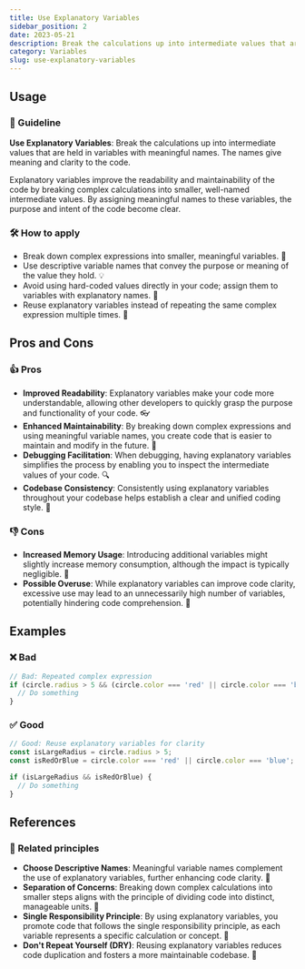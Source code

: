 ```yaml
---
title: Use Explanatory Variables
sidebar_position: 2
date: 2023-05-21
description: Break the calculations up into intermediate values that are held in variables with meaningful names. The names give meaning and clarity to the code.
category: Variables
slug: use-explanatory-variables
---
```


## Usage

### 📝 Guideline
**Use Explanatory Variables**: Break the calculations up into intermediate values that are held in variables with meaningful names. The names give meaning and clarity to the code.

Explanatory variables improve the readability and maintainability of the code by breaking complex calculations into smaller, well-named intermediate values. By assigning meaningful names to these variables, the purpose and intent of the code become clear.

### 🛠️ How to apply
- Break down complex expressions into smaller, meaningful variables. 🧩
- Use descriptive variable names that convey the purpose or meaning of the value they hold. 💡
- Avoid using hard-coded values directly in your code; assign them to variables with explanatory names. 📝
- Reuse explanatory variables instead of repeating the same complex expression multiple times. 🔄

## Pros and Cons

### 👍 Pros
- **Improved Readability**: Explanatory variables make your code more understandable, allowing other developers to quickly grasp the purpose and functionality of your code. 👓
- **Enhanced Maintainability**: By breaking down complex expressions and using meaningful variable names, you create code that is easier to maintain and modify in the future. 🔧
- **Debugging Facilitation**: When debugging, having explanatory variables simplifies the process by enabling you to inspect the intermediate values of your code. 🔍
- **Codebase Consistency**: Consistently using explanatory variables throughout your codebase helps establish a clear and unified coding style. 🌟

### 👎 Cons
- **Increased Memory Usage**: Introducing additional variables might slightly increase memory consumption, although the impact is typically negligible. 🧠
- **Possible Overuse**: While explanatory variables can improve code clarity, excessive use may lead to an unnecessarily high number of variables, potentially hindering code comprehension. 🚦

## Examples

### ❌ Bad
```typescript
// Bad: Repeated complex expression
if (circle.radius > 5 && (circle.color === 'red' || circle.color === 'blue')) {
  // Do something
}
```

### ✅ Good
```typescript
// Good: Reuse explanatory variables for clarity
const isLargeRadius = circle.radius > 5;
const isRedOrBlue = circle.color === 'red' || circle.color === 'blue';

if (isLargeRadius && isRedOrBlue) {
  // Do something
}
```

## References

### 🔀 Related principles

- **Choose Descriptive Names**: Meaningful variable names complement the use of explanatory variables, further enhancing code clarity. 📛
- **Separation of Concerns**: Breaking down complex calculations into smaller steps aligns with the principle of dividing code into distinct, manageable units. 🧩
- **Single Responsibility Principle**: By using explanatory variables, you promote code that follows the single responsibility principle, as each variable represents a specific calculation or concept. 🎯
- **Don't Repeat Yourself (DRY)**: Reusing explanatory variables reduces code duplication and fosters a more maintainable codebase. 🔁